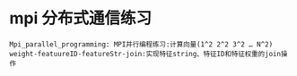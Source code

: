 mpi 分布式通信练习
====
    Mpi_parallel_programming: MPI并行编程练习:计算向量(1^2 2^2 3^2 … N^2)  
    weight-featuureID-featureStr-join:实现特征string、特征ID和特征权重的join操作   
    
